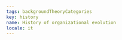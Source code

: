 ```yaml
---
tags: backgroundTheoryCategories
key: history
name: History of organizational evolution
locale: it
---
```

